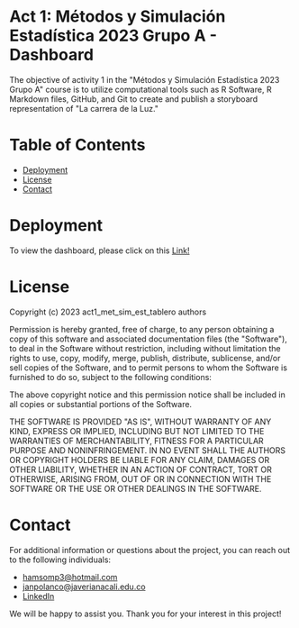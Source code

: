 # Act 1: Métodos y Simulación Estadística 2023 Grupo A - Dashboard

The objective of activity 1 in the "Métodos y Simulación Estadística 2023 Grupo A" course is to utilize computational tools such as R Software, R Markdown files, GitHub, and Git to create and publish a storyboard representation of "La carrera de la Luz."


# Table of Contents

- [Deployment](#Deployment)
- [License](#License)
- [Contact](#Contact)

# Deployment
To view the dashboard, please click on this [Link!](https://hamsomp3.github.io/act1_met_sim_est_tablero/tablero.html)

# License
Copyright (c) 2023 act1_met_sim_est_tablero authors

Permission is hereby granted, free of charge, to any person obtaining a copy
of this software and associated documentation files (the "Software"), to deal
in the Software without restriction, including without limitation the rights
to use, copy, modify, merge, publish, distribute, sublicense, and/or sell
copies of the Software, and to permit persons to whom the Software is
furnished to do so, subject to the following conditions:

The above copyright notice and this permission notice shall be included in all
copies or substantial portions of the Software.

THE SOFTWARE IS PROVIDED "AS IS", WITHOUT WARRANTY OF ANY KIND, EXPRESS OR
IMPLIED, INCLUDING BUT NOT LIMITED TO THE WARRANTIES OF MERCHANTABILITY,
FITNESS FOR A PARTICULAR PURPOSE AND NONINFRINGEMENT. IN NO EVENT SHALL THE
AUTHORS OR COPYRIGHT HOLDERS BE LIABLE FOR ANY CLAIM, DAMAGES OR OTHER
LIABILITY, WHETHER IN AN ACTION OF CONTRACT, TORT OR OTHERWISE, ARISING FROM,
OUT OF OR IN CONNECTION WITH THE SOFTWARE OR THE USE OR OTHER DEALINGS IN THE
SOFTWARE.

# Contact

For additional information or questions about the project, you can reach out to the following individuals:

- hamsomp3@hotmail.com
- janpolanco@javerianacali.edu.co
- [LinkedIn](https://www.linkedin.com/in/jan-polanco-velasco/)

We will be happy to assist you. Thank you for your interest in this project!
